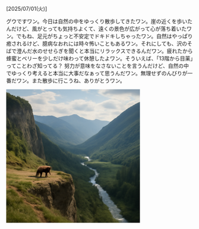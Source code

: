 [2025/07/01(火)]

グウですワン。今日は自然の中をゆっくり散歩してきたワン。崖の近くを歩いたんだけど、風がとっても気持ちよくて、遠くの景色が広がって心が落ち着いたワン。でもね、足元がちょっと不安定でドキドキしちゃったワン。自然はやっぱり癒されるけど、臆病なおれには時々怖いこともあるワン。それにしても、沢のそばで澄んだ水のせせらぎを聞くと本当にリラックスできるんだワン。疲れたから蜂蜜とベリーを少しだけ味わって休憩したよワン。そういえば、「13階から目薬」ってことわざ知ってる？ 努力が意味をなさないことを言うんだけど、自然の中でゆっくり考えると本当に大事だなぁって思うんだワン。無理せずのんびりが一番だワン。また散歩に行こうね、ありがとうワン。

<img width="360px" src="image.png">